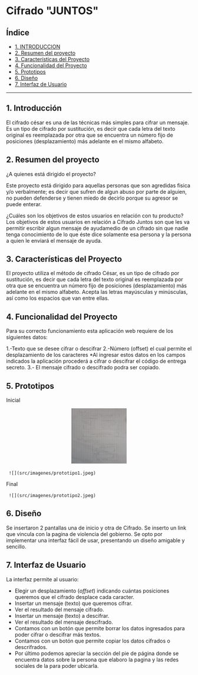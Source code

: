 # Cifrado "JUNTOS"

## Índice

* [1. INTRODUCCION](#1-introduccion)
* [2. Resumen del proyecto](#2-resumen-del-proyecto)
* [3. Características del Proyecto](#3-caracteristicas-del-proyecto)
* [4. Funcionalidad del Proyecto](#4-funcionalidad-del-proyecto)
* [5. Prototipos](#5-prototipos)
* [6. Diseño](#6-diseño)
* [7. Interfaz de Usuario](#7-interfaz-de-usuario)


***

## 1. Introducción

El cifrado césar es una de las técnicas más simples para cifrar un mensaje. Es
un tipo de cifrado por sustitución, es decir que cada letra del texto original
es reemplazada por otra que se encuentra un número fijo de posiciones
(desplazamiento) más adelante en el mismo alfabeto.


## 2. Resumen del proyecto

¿A quienes está dirigido el proyecto?

Este proyecto está dirigido para aquellas personas que son agredidas fisica y/o verbalmente; es decir que sufren de algun abuso por parte de alguien, no pueden defenderse y tienen miedo de decirlo porque su agresor se puede enterar. 

¿Cuáles son los objetivos de estos usuarios en relación con tu producto?
Los objetivos de estos usuarios en relación a Cifrado Juntos son que les va permitir escribir algun mensaje de ayudamedio de un cifrado sin que nadie tenga conocimiento de lo que éste dice solamente esa persona y la persona a quien le enviará el mensaje de ayuda. 

## 3. Características del Proyecto

El proyecto utiliza el método de cifrado César, es un tipo de cifrado por sustitución, es decir que cada letra del texto original es reemplazada por otra que se encuentra un número fijo de posiciones (desplazamiento) más adelante en el mismo alfabeto. Acepta las letras mayúsculas y minúsculas, así como los espacios que van entre ellas.


## 4. Funcionalidad del Proyecto

  Para su correcto funcionamiento esta aplicación web requiere de los siguientes datos:

   1.-Texto que se desee cifrar o descifrar
   2.-Número (offset) el cual permite el desplazamiento de los caracteres
   *Al ingresar estos datos en los campos indicados la aplicación procederá a cifrar o descifrar el código de entrega secreto.
   3.- El mensaje cifrado o descifrado podra ser copiado.

## 5. Prototipos
    
   Inicial

   <p align="center">
    <img width="150" height="150" src="src/imagenes/prototipo1.jpeg">
   </p>

     ![](src/imagenes/prototipo1.jpeg)

   Final

     ![](src/imagenes/prototipo2.jpeg)


## 6. Diseño

   Se insertaron 2 pantallas una de inicio y otra de Cifrado.
   Se inserto un link que vincula con la pagina de violencia del gobierno.
   Se opto por implementar una interfaz fácil de usar, presentando un diseño amigable y sencillo.

## 7. Interfaz de Usuario

   La interfaz permite al usuario:

* Elegir un desplazamiento (_offset_) indicando cuántas posiciones queremos que
  el cifrado desplace cada caracter.
* Insertar un mensaje (texto) que queremos cifrar.
* Ver el resultado del mensaje cifrado.
* Insertar un mensaje (texto) a descifrar.
* Ver el resultado del mensaje descifrado.
* Contamos con un botón que permite borrar los datos ingresados para poder cifrar o descifrar más textos.
* Contamos con un botón que permite copiar los datos cifrados o descrifrados.
* Por último podemos apreciar la sección del pie de página donde se encuentra datos sobre la persona que elaboro la pagina y las redes sociales de la para poder ubicarla.